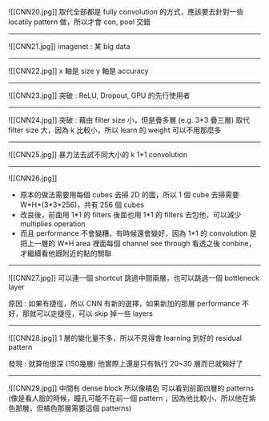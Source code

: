 ![[CNN20.jpg]]
取代全部都是 fully convolution 的方式，應該要去針對一些 locatily pattern 做，所以才會 con, pool 交錯

---
![[CNN21.jpg]]
imagenet : 某 big data

---
![[CNN22.jpg]]
x 軸是 size
y 軸是 accuracy

---
![[CNN23.jpg]]
突破 : ReLU, Dropout, GPU 的先行使用者

---
![[CNN24.jpg]]
突破 : 藉由 filter size 小，但是疊多層 (e.g. 3\*3 疊三層) 取代 filter size 大，因為 k 比較小，所以 learn 的 weight 可以不用那麼多

---
![[CNN25.jpg]]
暴力法去試不同大小的 k
1\*1 convolution

---
![[CNN26.jpg]]
* 原本的做法需要用每個 cubes 去掃 2D 的圖，所以 1 個 cube 去掃需要 W\*H\*(3\*3\*256)，共有 256 個 cubes
* 改良後，前面用 1\*1 的 filters 後面也用 1\*1 的 filters 去包他，可以減少 multiplies operation
* 而且 performance 不會變糟，有時候還會變好，因為 1\*1 的 convolution 是把上一層的 W\*H area 裡面每個 channel see through 看透之後 conbine，才繼續看他跟附近的點的關聯

---
![[CNN27.jpg]]
可以連一個 shortcut 跳過中間兩層，也可以跳過一個 bottleneck layer

原因 : 如果有捷徑，所以 CNN 有新的選擇，如果新加的那層 performance 不好，那就可以走捷徑，可以 skip 掉一些 layers

---
![[CNN28.jpg]]
1 層的變化量不多，所以不見得會 learning 到好的 residual pattern

發現 : 就算他很深 (150幾層) 他實際上還是只有執行 20~30 層而已就夠好了

---
![[CNN29.jpg]]
中間有 dense block 所以像橘色 可以看到前面四層的 patterns (像是看人臉的時候，瞳孔可能不在前一個 pattern ，因為他比較小，所以他在紫色那層，但橘色那層需要這個 patterns)
